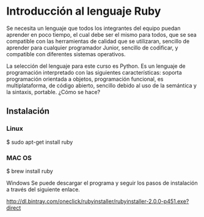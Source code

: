 # Introducción al lenguaje Ruby

Se necesita un lenguaje que todos los integrantes del equipo puedan aprender en poco tiempo, el cual debe ser el mismo para todos, que se sea compatible con las herramientas de calidad que se utilizaran, sencillo de aprender para cualquier programador Junior, sencillo de codificar, y compatible con diferentes sistemas operativos. 

La selección del lenguaje para este curso es Python. Es un lenguaje de programación interpretado con las siguientes características: soporta programación orientada a objetos, programación funcional, es multiplataforma, de código abierto, sencillo debido al uso de la semántica y la sintaxis, portable.
¿Cómo se hace?

## Instalación

### Linux

$ sudo apt-get install ruby

### MAC OS

$ brew install ruby

Windows
Se puede descargar el programa y seguir los pasos de instalación a través del siguiente enlace.

http://dl.bintray.com/oneclick/rubyinstaller/rubyinstaller-2.0.0-p451.exe?direct
